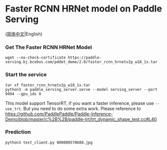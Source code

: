 # Faster RCNN HRNet model on Paddle Serving

([简体中文](./README_CN.md)|English)

### Get The Faster RCNN HRNet Model
```
wget --no-check-certificate https://paddle-serving.bj.bcebos.com/pddet_demo/2.0/faster_rcnn_hrnetv2p_w18_1x.tar
```

### Start the service
```
tar xf faster_rcnn_hrnetv2p_w18_1x.tar
python3 -m paddle_serving_server.serve --model serving_server --port 9494 --gpu_ids 0
```

This model support TensorRT, if you want a faster inference, please use `--use_trt`. But you need to do some extra work.
Please reference to https://github.com/PaddlePaddle/Paddle-Inference-Demo/blob/master/c%2B%2B/paddle-trt/trt_dynamic_shape_test.cc#L40 


### Prediction
```
python3 test_client.py 000000570688.jpg
```
